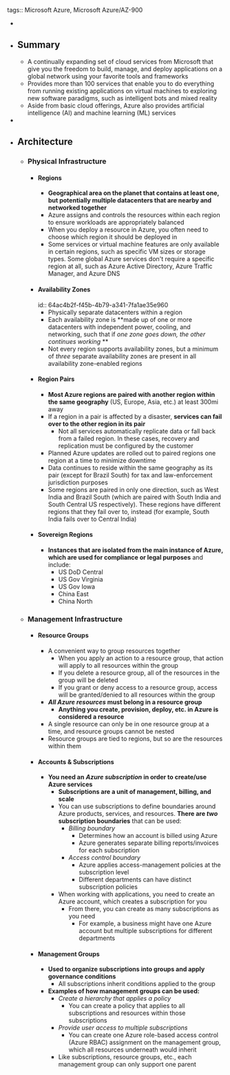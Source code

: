 tags:: Microsoft Azure, Microsoft Azure/AZ-900

-
- ## Summary
	- A continually expanding set of cloud services from Microsoft that give you the freedom to build, manage, and deploy applications on a global network using your favorite tools and frameworks
	- Provides more than 100 services that enable you to do everything from running existing applications on virtual machines to exploring new software paradigms, such as intelligent bots and mixed reality
	- Aside from basic cloud offerings, Azure also provides artificial intelligence (AI) and machine learning (ML) services
-
- ## Architecture
	- ### Physical Infrastructure
		- #### Regions
			- **Geographical area on the planet that contains at least one, but potentially multiple datacenters that are nearby and networked together**
			- Azure assigns and controls the resources within each region to ensure workloads are appropriately balanced
			- When you deploy a resource in Azure, you often need to choose which region it should be deployed in
			- Some services or virtual machine features are only available in certain regions, such as specific VM sizes or storage types. Some global Azure services don't require a specific region at all, such as Azure Active Directory, Azure Traffic Manager, and Azure DNS
		- #### Availability Zones
		  id:: 64ac4b2f-f45b-4b79-a341-7fa1ae35e960
			- Physically separate datacenters within a region
			- Each availability zone is **made up of one or more datacenters with independent power, cooling, and networking, such that if *one zone goes down, the other continues working* **
			- Not every region supports availability zones, but a minimum of *three* separate availability zones are present in all availability zone-enabled regions
		- #### Region Pairs
			- **Most Azure regions are paired with another region within the same geography** (US, Europe, Asia, etc.) at least 300mi away
			- If a region in a pair is affected by a disaster, **services can fail over to the other region in its pair**
				- Not all services automatically replicate data or fall back from a failed region. In these cases, recovery and replication must be configured by the customer
			- Planned Azure updates are rolled out to paired regions one region at a time to minimize downtime
			- Data continues to reside within the same geography as its pair (except for Brazil South) for tax and law-enforcement jurisdiction purposes
			- Some regions are paired in only one direction, such as West India and Brazil South (which are paired with South India and South Central US respectively). These regions have different regions that they fail over to, instead (for example, South India fails over to Central India)
		- #### Sovereign Regions
			- **Instances that are isolated from the main instance of Azure, which are used for compliance or legal purposes** and include:
				- US DoD Central
				- US Gov Virginia
				- US Gov Iowa
				- China East
				- China North
	- ### Management Infrastructure
		- #### Resource Groups
			- A convenient way to group resources together
				- When you apply an action to a resource group, that action will apply to all resources within the group
				- If you delete a resource group, all of the resources in the group will be deleted
				- If you grant or deny access to a resource group, access will be granted/denied to all resources within the group
			- ***All Azure resources* must belong in a resource group**
				- **Anything you create, provision, deploy, etc. in Azure is considered a resource**
			- A single resource can only be in one resource group at a time, and resource groups cannot be nested
			- Resource groups are tied to regions, but so are the resources within them
		- #### Accounts & Subscriptions
			- **You need an** ***Azure subscription* in order to create/use Azure services**
				- **Subscriptions are a unit of management, billing, and scale**
				- You can use subscriptions to define boundaries around Azure products, services, and resources. **There are *two* subscription boundaries** that can be used:
					- *Billing boundary*
						- Determines how an account is billed using Azure
						- Azure generates separate billing reports/invoices for each subscription
					- *Access control boundary*
						- Azure applies access-management policies at the subscription level
						- Different departments can have distinct subscription policies
				- When working with applications, you need to create an Azure account, which creates a subscription for you
					- From there, you can create as many subscriptions as you need
						- For example, a business might have one Azure account but multiple subscriptions for different departments
		- #### Management Groups
			- **Used to organize subscriptions into groups and apply governance conditions**
				- All subscriptions inherit conditions applied to the group
			- **Examples of how management groups can be used:**
				- *Create a hierarchy that applies a policy*
					- You can create a policy that applies to all subscriptions and resources within those subscriptions
				- *Provide user access to multiple subscriptions*
					- You can create one Azure role-based access control (Azure RBAC) assignment on the management group, which all resources underneath would inherit
				- Like subscriptions, resource groups, etc., each management group can only support one parent